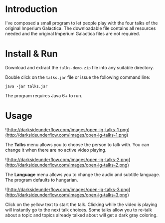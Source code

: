 # Introduction #

I've composed a small program to let people play with the four talks of the original Imperium Galactica. The downloadable file contains all resources needed and the original Imperium Galactica files are not required.

# Install & Run #

Download and extract the ` talks-demo.zip ` file into any suitable directory.

Double click on the ` talks.jar ` file or issue the following command line:

` java -jar talks.jar `

The program requires Java 6+ to run.

# Usage #

![http://darksideunderflow.com/images/open-ig-talks-1.png](http://darksideunderflow.com/images/open-ig-talks-1.png)

The **Talks** menu allows you to choose the person to talk with. You can change it when there are no active video playing.

![http://darksideunderflow.com/images/open-ig-talks-2.png](http://darksideunderflow.com/images/open-ig-talks-2.png)

The **Language** menu allows you to change the audio and subtitle language. The program defaults to hungarian.

![http://darksideunderflow.com/images/open-ig-talks-3.png](http://darksideunderflow.com/images/open-ig-talks-3.png)

Click on the yellow text to start the talk. Clicking while the video is playing will instantly go to the next talk choices. Some talks allow you to re-talk about a topic and topics already talked about will get a dark gray coloring.
